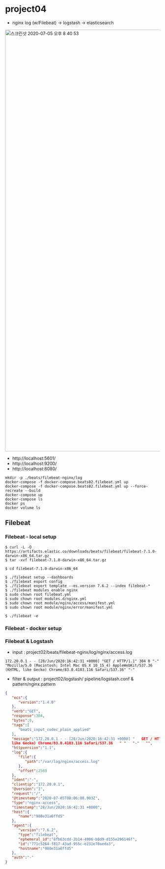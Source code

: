 # project04
- nginx log (w/Filebeat) -> logstash -> elasticsearch
<img width="1373" alt="스크린샷 2020-07-05 오후 8 40 53" src="https://user-images.githubusercontent.com/11022719/86531859-d3f1d280-beff-11ea-9ea6-e6a6b9991727.png">

- http://localhost:5601/
- http://localhost:9200/
- http://localhost:8080/

```
mkdir -p ./beats/filebeat-nginx/log
docker-compose -f docker-compose.beats02.filebeat.yml up
docker-compose -f docker-compose.beats02.filebeat.yml up --force-recreate --build 
docker-compose up
docker-compose ls
docker ps
docker volume ls
```

## Filebeat

### Filebeat - local setup
```
$ curl -L -O https://artifacts.elastic.co/downloads/beats/filebeat/filebeat-7.1.0-darwin-x86_64.tar.gz
$ tar -xvf filebeat-7.1.0-darwin-x86_64.tar.gz

$ cd filebeat-7.1.0-darwin-x86_64

$ ./filebeat setup --dashboards
$ ./filebeat export config
$ ./filebeat export template --es.version 7.6.2 --index filebeat-*
$ ./filebeat modules enable nginx
$ sudo chown root filebeat.yml
$ sudo chown root modules.d/nginx.yml
$ sudo chown root module/nginx/access/manifest.yml
$ sudo chown root module/nginx/error/manifest.yml

$ ./filebeat -e
```

### Filebeat - docker setup

### Filebeat & Logstash

- input : project02/beats/filebeat-nginx/log/nginx/access.log
```
172.20.0.1 - - [28/Jun/2020:16:42:31 +0000] "GET / HTTP/1.1" 304 0 "-" "Mozilla/5.0 (Macintosh; Intel Mac OS X 10_15_4) AppleWebKit/537.36 (KHTML, like Gecko) Chrome/83.0.4103.116 Safari/537.36" "-"
```

- filter & output : project02/logstash/ pipeline/logstash.conf & pattern/nginx.pattern
```json
{
   "ecs":{
      "version":"1.4.0"
   },
   "verb":"GET",
   "response":304,
   "bytes":0,
   "tags":[
      "beats_input_codec_plain_applied"
   ],
   "message":"172.20.0.1 - - [28/Jun/2020:16:42:31 +0000] "   GET / HTTP/1.1   " 304 0 "   "-"   " "   Mozilla/5.0 (Macintosh; Intel Mac OS X 10_15_4) AppleWebKit/537.36 (KHTML,
   like Gecko) Chrome/83.0.4103.116 Safari/537.36   " "   "-"   "",
   "httpversion":"1.1",
   "log":{
      "file":{
         "path":"/var/log/nginx/access.log"
      },
      "offset":2569
   },
   "ident":"-",
   "clientip":"172.20.0.1",
   "@version":"1",
   "request":"/",
   "@timestamp":"2020-07-05T08:06:08.903Z",
   "type":"nginx-access",
   "timestamp":"28/Jun/2020:16:42:31 +0000",
   "host":{
      "name":"980e31a6ffd5"
   },
   "agent":{
      "version":"7.6.2",
      "type":"filebeat",
      "ephemeral_id":"8fb63cdd-2b14-4906-b8d9-d155e296146f",
      "id":"771c5264-f817-43ad-955c-e231e70aeda3",
      "hostname":"980e31a6ffd5"
   },
   "auth":"-"
}
```
